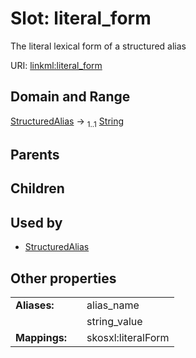 
# Slot: literal_form


The literal lexical form of a structured alias

URI: [linkml:literal_form](https://w3id.org/linkml/literal_form)


## Domain and Range

[StructuredAlias](StructuredAlias.md) &#8594;  <sub>1..1</sub> [String](String.md)

## Parents


## Children


## Used by

 * [StructuredAlias](StructuredAlias.md)

## Other properties

|  |  |  |
| --- | --- | --- |
| **Aliases:** | | alias_name |
|  | | string_value |
| **Mappings:** | | skosxl:literalForm |

